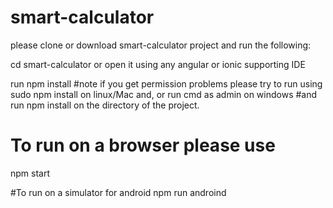 # smart-calculator

please clone or download smart-calculator project and run the following:

cd smart-calculator or open it using any angular or ionic supporting IDE

run npm install 
#note if you get permission problems please try to run using sudo npm install on linux/Mac and, or run cmd as admin on windows
#and run npm install on the directory of the project.

# To run on a browser please use
npm start

#To run on a simulator for android
npm run androind
